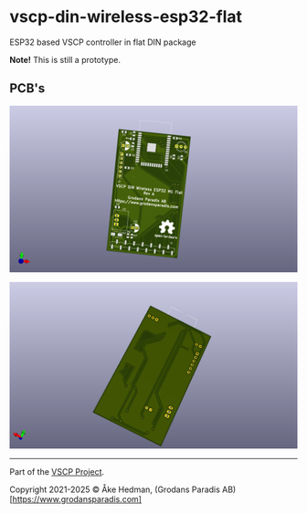 # vscp-din-wireless-esp32-flat
ESP32 based VSCP controller in flat DIN package

**Note!** This is still a prototype.

## PCB's
![Control Interface Top](./images/vscp-din-wireless-esp32-flat-top.png)

![Control Interface Bottom](./images/vscp-din-wireless-esp32-flat-top-bottom.png) 

---

Part of the [VSCP Project](https://www.vscp.org).

Copyright 2021-2025 © Åke Hedman, (Grodans Paradis AB)[https://www.grodansparadis.com]